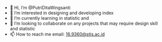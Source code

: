 - 👋 Hi, I’m @PutriDitaWingsanti
- 👀 I’m interested in designing and developing index
- 🌱 I’m currently learning in statistic and 
- 💞️ I’m looking to collaborate on any projects that may require design skill and statistic
- 📫 How to reach me email: 16.9360@stis.ac.id

<!---
PutriDitaWingsanti/PutriDitaWingsanti is a ✨ special ✨ repository because its `README.md` (this file) appears on your GitHub profile.
You can click the Preview link to take a look at your changes.
--->
